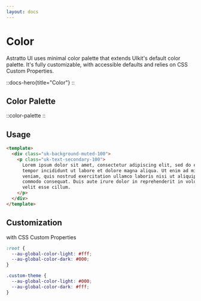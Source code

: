 ```yaml
---
layout: docs
---
```


# Color

Astratto UI uses minimal color palette that extends UIkit's default color palette. It's fully customizable, with accessible defaults and relies on CSS Custom Properties.

::docs-hero{title="Color"}
::

## Color Palette

::color-palette
::

## Usage

```html
<template>
  <div class="uk-background-muted-100">
    <p class="uk-text-secondary-100">
      Lorem ipsum dolor sit amet, consectetur adipiscing elit, sed do eiusmod
      tempor incididunt ut labore et dolore magna aliqua. Ut enim ad minim
      veniam, quis nostrud exercitation ullamco laboris nisi ut aliquip ex ea
      commodo consequat. Duis aute irure dolor in reprehenderit in voluptate
      velit esse cillum.
    </p>
  </div>
</template>
```

## Customization

with CSS Custom Properties

```css
:root {
  --au-global-color-light: #fff;
  --au-global-color-dark: #000;
}

.custom-theme {
  --au-global-color-light: #000;
  --au-global-color-dark: #fff;
}
```
